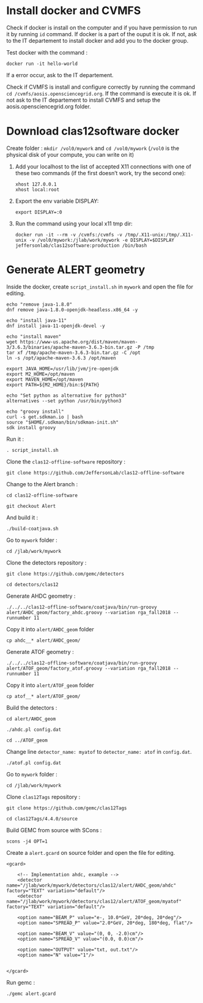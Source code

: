 # Install docker and CVMFS 

Check if docker is install on the computer and if you have permission to run it by running `id` command. If docker is a part of the ouput it is ok. If not, ask to the IT departement to install docker and add you to the docker group.

Test docker with the command : 
```console
docker run -it hello-world
```
If a error occur, ask to the IT departement.

Check if CVMFS is install and configure correctly by running the command `cd /cvmfs/aosis.opensciencegrid.org`. If the command is execute it is ok. If not ask to the IT departement to install CVMFS and setup the aosis.opensciencegrid.org folder.

# Download clas12software docker

Create folder : `mkdir /vol0/mywork` and `cd /vol0/mywork` (`/vol0` is the physical disk of your compute, you can write on it)

1. Add your localhost to the list of accepted X11 connections with one of these two commands (if the first doesn’t work, try the second one):

   ```console
   xhost 127.0.0.1
   xhost local:root
   ```

2. Export the env variable DISPLAY:
   ```console
   export DISPLAY=:0
   ```
3. Run the command using your local x11 tmp dir:
   ```console
   docker run -it --rm -v /cvmfs:/cvmfs -v /tmp/.X11-unix:/tmp/.X11-unix -v /vol0/mywork:/jlab/work/mywork -e DISPLAY=$DISPLAY jeffersonlab/clas12software:production /bin/bash
   ```
# Generate ALERT geometry

Inside the docker, create `script_install.sh` in `mywork` and open the file for editing. 
```vim
echo "remove java-1.8.0"
dnf remove java-1.8.0-openjdk-headless.x86_64 -y

echo "install java-11"
dnf install java-11-openjdk-devel -y

echo "install maven"
wget https://www-us.apache.org/dist/maven/maven-3/3.6.3/binaries/apache-maven-3.6.3-bin.tar.gz -P /tmp
tar xf /tmp/apache-maven-3.6.3-bin.tar.gz -C /opt
ln -s /opt/apache-maven-3.6.3 /opt/maven

export JAVA_HOME=/usr/lib/jvm/jre-openjdk
export M2_HOME=/opt/maven
export MAVEN_HOME=/opt/maven
export PATH=${M2_HOME}/bin:${PATH}

echo "Set python as alternative for python3"
alternatives --set python /usr/bin/python3

echo "groovy install"
curl -s get.sdkman.io | bash
source "$HOME/.sdkman/bin/sdkman-init.sh"
sdk install groovy
```

Run it :
   ```console 
   . script_install.sh
   ```

Clone the `clas12-offline-software` repository : 

   ```console 
   git clone https://github.com/JeffersonLab/clas12-offline-software
   ```

Change to the Alert branch : 
   ```console 
   cd clas12-offline-software
   ```
```console 
git checkout Alert
```

And build it : 

```console 
./build-coatjava.sh
```

Go to `mywork` folder :
```
cd /jlab/work/mywork
``` 
Clone the detectors repository : 
 ```console 
git clone https://github.com/gemc/detectors 
```

```console 
cd detectors/clas12
```
Generate AHDC geometry :
```console 
./../../clas12-offline-software/coatjava/bin/run-groovy alert/AHDC_geom/factory_ahdc.groovy --variation rga_fall2018 --runnumber 11
```
Copy it into `alert/AHDC_geom` folder
```console 
cp ahdc__* alert/AHDC_geom/
```
Generate ATOF geometry :
```console 
./../../clas12-offline-software/coatjava/bin/run-groovy alert/ATOF_geom/factory_atof.groovy --variation rga_fall2018 --runnumber 11
```
Copy it into `alert/ATOF_geom` folder
```console 
cp atof__* alert/ATOF_geom/
```

Build the detectors : 
```console 
cd alert/AHDC_geom
```
```console 
./ahdc.pl config.dat
```
```console 
cd ../ATOF_geom
```
Change line `detector_name: myatof` to `detector_name: atof` in `config.dat`.

```console 
./atof.pl config.dat
```

Go to `mywork` folder :
```
cd /jlab/work/mywork
```
Clone `clas12Tags` repository :
```
git clone https://github.com/gemc/clas12Tags
```
```
cd clas12Tags/4.4.0/source
```
Build GEMC from source with SCons :
```
scons -j4 OPT=1
```
Create a `alert.gcard` on source folder and open the file for editing. 

```vim
<gcard>

	<!-- Implementation ahdc, example -->
	<detector name="/jlab/work/mywork/detectors/clas12/alert/AHDC_geom/ahdc" factory="TEXT" variation="default"/>
	<detector name="/jlab/work/mywork/detectors/clas12/alert/ATOF_geom/myatof" factory="TEXT" variation="default"/>

	<option name="BEAM_P" value="e-, 10.0*GeV, 20*deg, 20*deg"/>
	<option name="SPREAD_P" value="2.0*GeV, 20*deg, 180*deg, flat"/>
	
	<option name="BEAM_V" value="(0, 0, -2.0)cm"/>
	<option name="SPREAD_V" value="(0.0, 0.0)cm"/>	
	
	<option name="OUTPUT" value="txt, out.txt"/>
	<option name="N" value="1"/>


</gcard>
```

Run gemc : 
```console 
./gemc alert.gcard
```
